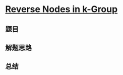 # [Reverse Nodes in k-Group](https://leetcode.com/problems/reverse-nodes-in-k-group/)

## 题目


## 解题思路


## 总结


